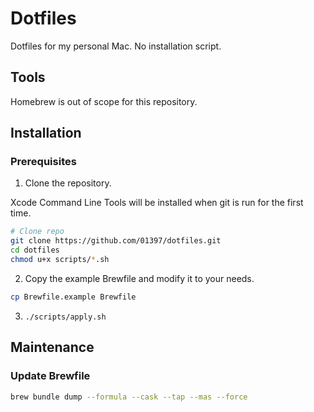 # Dotfiles

Dotfiles for my personal Mac. No installation script.

## Tools

Homebrew is out of scope for this repository.

## Installation

### Prerequisites

1. Clone the repository.

Xcode Command Line Tools will be installed when git is run for the first time.

```zsh
# Clone repo
git clone https://github.com/01397/dotfiles.git
cd dotfiles
chmod u+x scripts/*.sh
```

2. Copy the example Brewfile and modify it to your needs.

```zsh
cp Brewfile.example Brewfile
```

3. `./scripts/apply.sh`

## Maintenance

### Update Brewfile

```zsh
brew bundle dump --formula --cask --tap --mas --force
```
